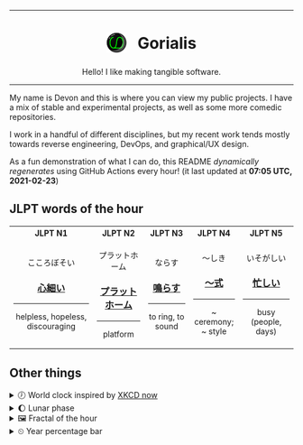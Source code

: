 ***

<h1 align="center">
<sub>
    <img src="readme/resources/avatar.png" height="36">
</sub>
&nbsp;
Gorialis
</h1>
<p align="center">
Hello! I like making tangible software.
</p>

***

My name is Devon and this is where you can view my public projects. I have a mix of stable and experimental projects, as well as some more comedic repositories.

I work in a handful of different disciplines, but my recent work tends mostly towards reverse engineering, DevOps, and graphical/UX design.

As a fun demonstration of what I can do, this README *dynamically regenerates* using GitHub Actions every hour! (it last updated at **07:05 UTC, 2021-02-23**)

<h2>JLPT words of the hour</h2>
<table>
    <tr>
        <th>JLPT N1</th>
        <th>JLPT N2</th>
        <th>JLPT N3</th>
        <th>JLPT N4</th>
        <th>JLPT N5</th>
    </tr>
    <tr>
        <td>
            <p align="center">こころぼそい</p>
            <h3 align="center"><b><a href="https://jisho.org/search/%E5%BF%83%E7%B4%B0%E3%81%84">心細い</a></b></h3>
            <hr>
            <p align="center">helpless,<wbr> hopeless,<wbr> discouraging</p>
        </td>
        <td>
            <p align="center">プラットホーム</p>
            <h3 align="center"><b><a href="https://jisho.org/search/%E3%83%97%E3%83%A9%E3%83%83%E3%83%88%E3%83%9B%E3%83%BC%E3%83%A0">プラットホーム</a></b></h3>
            <hr>
            <p align="center">platform</p>
        </td>
        <td>
            <p align="center">ならす</p>
            <h3 align="center"><b><a href="https://jisho.org/search/%E9%B3%B4%E3%82%89%E3%81%99">鳴らす</a></b></h3>
            <hr>
            <p align="center">to ring,<wbr> to sound</p>
        </td>
        <td>
            <p align="center">～しき</p>
            <h3 align="center"><b><a href="https://jisho.org/search/%EF%BD%9E%E5%BC%8F">～式</a></b></h3>
            <hr>
            <p align="center">~ ceremony;<br> ~ style</p>
        </td>
        <td>
            <p align="center">いそがしい</p>
            <h3 align="center"><b><a href="https://jisho.org/search/%E5%BF%99%E3%81%97%E3%81%84">忙しい</a></b></h3>
            <hr>
            <p align="center">busy (people,<wbr> days)</p>
        </td>
    </tr>
</table>

<h2>Other things</h2>
<details>
<summary>🕖  World clock inspired by <a href="https://xkcd.com/now">XKCD now</a></summary>

> <img src="generated/now.png" width="512">

</details>
<details>
<summary>🌔 Lunar phase</summary>

The moon is approximately 41.17% through its phase (Waxing Gibbous).

</details>
<details>
<summary>&#x1f5bc; Fractal of the hour</summary>

> <img src="generated/fractal.png" width="512">

</details>
<details>
<summary>&#x23f2; Year percentage bar</summary>
<pre><code>2021 [██▁▁▁▁▁▁▁▁▁▁▁▁▁▁▁▁▁▁] 14.60%</code></pre>
</details>
